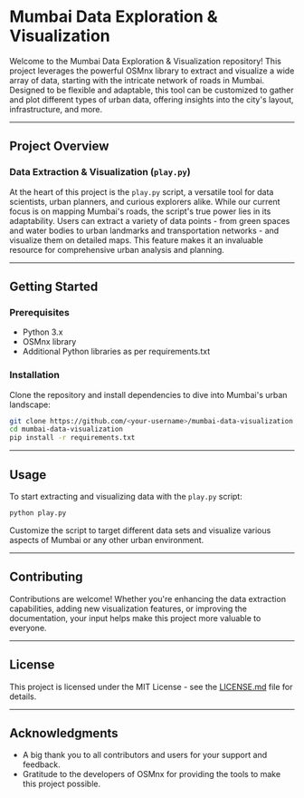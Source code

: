 # Mumbai Data Exploration & Visualization

Welcome to the Mumbai Data Exploration & Visualization repository! This project leverages the powerful OSMnx library to extract and visualize a wide array of data, starting with the intricate network of roads in Mumbai. Designed to be flexible and adaptable, this tool can be customized to gather and plot different types of urban data, offering insights into the city's layout, infrastructure, and more.

---

## Project Overview

### Data Extraction & Visualization (`play.py`)
At the heart of this project is the `play.py` script, a versatile tool for data scientists, urban planners, and curious explorers alike. While our current focus is on mapping Mumbai's roads, the script's true power lies in its adaptability. Users can extract a variety of data points - from green spaces and water bodies to urban landmarks and transportation networks - and visualize them on detailed maps. This feature makes it an invaluable resource for comprehensive urban analysis and planning.

---

## Getting Started

### Prerequisites
- Python 3.x
- OSMnx library
- Additional Python libraries as per requirements.txt

### Installation
Clone the repository and install dependencies to dive into Mumbai's urban landscape:

```bash
git clone https://github.com/<your-username>/mumbai-data-visualization.git
cd mumbai-data-visualization
pip install -r requirements.txt
```

---

## Usage

To start extracting and visualizing data with the `play.py` script:

```bash
python play.py
```

Customize the script to target different data sets and visualize various aspects of Mumbai or any other urban environment.

---

## Contributing

Contributions are welcome! Whether you're enhancing the data extraction capabilities, adding new visualization features, or improving the documentation, your input helps make this project more valuable to everyone.

---

## License

This project is licensed under the MIT License - see the [LICENSE.md](LICENSE.md) file for details.

---

## Acknowledgments

- A big thank you to all contributors and users for your support and feedback.
- Gratitude to the developers of OSMnx for providing the tools to make this project possible.
